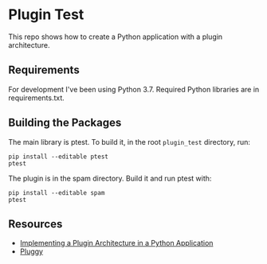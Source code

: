 # Plugin Test
This repo shows how to create a Python application with a plugin architecture.

## Requirements

For development I've been using Python 3.7. Required Python libraries are in requirements.txt.

## Building the Packages

The main library is ptest. To build it, in the root `plugin_test` directory, run:

```
pip install --editable ptest
ptest
```

The plugin is in the spam directory. Build it and run ptest with:

```
pip install --editable spam
ptest
```


## Resources

* [Implementing a Plugin Architecture in a Python Application](https://alysivji.github.io/simple-plugin-system.html)
* [Pluggy](https://pluggy.readthedocs.io/en/latest/)